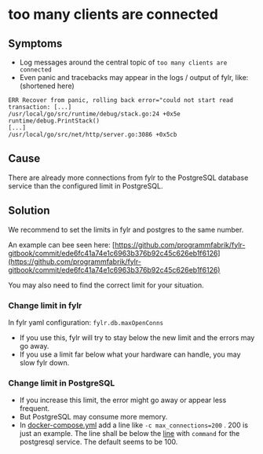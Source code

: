 # too many clients are connected

## Symptoms

* Log messages around the central topic of `too many clients are connected`
* Even panic and tracebacks may appear in the logs / output of fylr, like: (shortened here)

```
ERR Recover from panic, rolling back error="could not start read transaction: [...]
/usr/local/go/src/runtime/debug/stack.go:24 +0x5e
runtime/debug.PrintStack()
[...]
/usr/local/go/src/net/http/server.go:3086 +0x5cb
```

## Cause

There are already more connections from fylr to the PostgreSQL database service than the configured limit in PostgreSQL.

## Solution

We recommend to set the limits in fylr and postgres to the same number.

An example can bee seen here: [https://github.com/programmfabrik/fylr-gitbook/commit/ede6fc41a74e1c6963b376b92c45c626eb1f6126](https://github.com/programmfabrik/fylr-gitbook/commit/ede6fc41a74e1c6963b376b92c45c626eb1f6126)

You may also need to find the correct limit for your situation.

### Change limit in fylr

In fylr yaml configuration: `fylr.db.maxOpenConns`&#x20;

* If you use this, fylr will try to stay below the new limit and the errors may go away.
* If you use a limit far below what your hardware can handle, you may slow fylr down.

### Change limit in PostgreSQL

* If you increase this limit, the error might go away or appear less frequent.&#x20;
* But PostgreSQL may consume more memory.
* In [docker-compose.yml](../../\_assets/docker-compose.yml#L35) add a line like `-c max_connections=200` . 200 is just an example. The line shall be below the [line](../../\_assets/docker-compose.yml#L35) with `command` for the postgresql service. The default seems to be 100.
